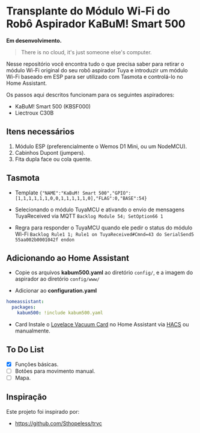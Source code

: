# Transplante do Módulo Wi-Fi do Robô Aspirador KaBuM! Smart 500

**Em desenvolvimento.**
> There is no cloud, it's just someone else's computer.

Nesse repositório você encontra tudo o que precisa saber para retirar o módulo Wi-Fi original do seu robô aspirador Tuya e introduzir um módulo Wi-Fi baseado em ESP para ser utilizado com Tasmota e controlá-lo no Home Assistant.

Os passos aqui descritos funcionam para os seguintes aspiradores:
- KaBuM! Smart 500 (KBSF000)
- Liectroux C30B

## Itens necessários
1. Módulo ESP (preferencialmente o Wemos D1 Mini, ou um NodeMCU).
2. Cabinhos Dupont (jumpers).
3. Fita dupla face ou cola quente.

## Tasmota
- Template
`{"NAME":"KaBuM! Smart 500","GPIO":[1,1,1,1,1,1,0,0,1,1,1,1,1,0],"FLAG":0,"BASE":54}`

- Selecionando o módulo TuyaMCU e ativando o envio de mensagens TuyaReceived via MQTT
`Backlog Module 54; SetOption66 1`

- Regra para responder o TuyaMCU quando ele pedir o status do módulo Wi-Fi
`Backlog Rule1 1; Rule1 on TuyaReceived#Cmnd=43 do SerialSend5 55aa002b0001042f endon`

## Adicionando ao Home Assistant

- Copie os arquivos **kabum500.yaml** ao diretório `config/`, e a imagem do aspirador ao diretório `config/www/`

- Adicionar ao **configuration.yaml**
```yaml
homeassistant:
  packages:
    kabum500: !include kabum500.yaml
```
- Card
Instale o [Lovelace Vacuum Card](https://github.com/denysdovhan/vacuum-card) no Home Assistant via [HACS](https://hacs.xyz/) ou manualmente.

## To Do List
- [x] Funções básicas.
- [ ] Botões para movimento manual.
- [ ] Mapa.

## Inspiração
Este projeto foi inspirado por:
- https://github.com/Sthopeless/trvc